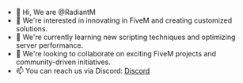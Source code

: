 - 👋 Hi, We are @RadiantM
- 👀 We're interested in innovating in FiveM and creating customized solutions.
- 🌱 We're currently learning new scripting techniques and optimizing server performance.
- 💞️ We're looking to collaborate on exciting FiveM projects and community-driven initiatives.
- 📫 You can reach us via Discord: [Discord](https://discord.gg/mYNBevAB9r)
